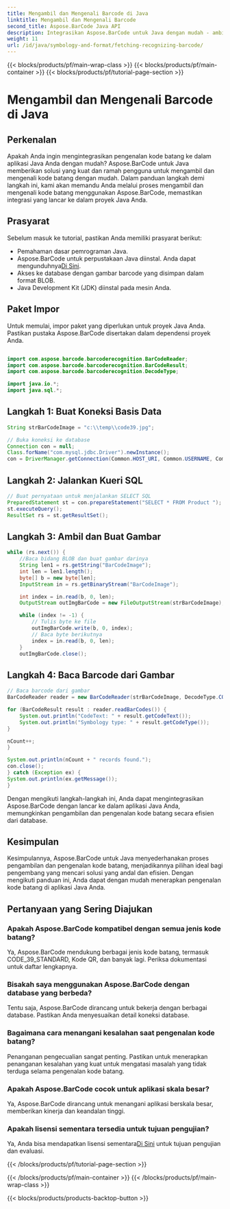 ```yaml
---
title: Mengambil dan Mengenali Barcode di Java
linktitle: Mengambil dan Mengenali Barcode
second_title: Aspose.BarCode Java API
description: Integrasikan Aspose.BarCode untuk Java dengan mudah - ambil dan kenali kode batang dari database. Unduh sekarang untuk pengalaman integrasi kode batang yang lancar.
weight: 11
url: /id/java/symbology-and-format/fetching-recognizing-barcode/
---
```


{{< blocks/products/pf/main-wrap-class >}}
{{< blocks/products/pf/main-container >}}
{{< blocks/products/pf/tutorial-page-section >}}

# Mengambil dan Mengenali Barcode di Java


## Perkenalan

Apakah Anda ingin mengintegrasikan pengenalan kode batang ke dalam aplikasi Java Anda dengan mudah? Aspose.BarCode untuk Java memberikan solusi yang kuat dan ramah pengguna untuk mengambil dan mengenali kode batang dengan mudah. Dalam panduan langkah demi langkah ini, kami akan memandu Anda melalui proses mengambil dan mengenali kode batang menggunakan Aspose.BarCode, memastikan integrasi yang lancar ke dalam proyek Java Anda.

## Prasyarat

Sebelum masuk ke tutorial, pastikan Anda memiliki prasyarat berikut:

- Pemahaman dasar pemrograman Java.
-  Aspose.BarCode untuk perpustakaan Java diinstal. Anda dapat mengunduhnya[Di Sini](https://releases.aspose.com/barcode/java/).
- Akses ke database dengan gambar barcode yang disimpan dalam format BLOB.
- Java Development Kit (JDK) diinstal pada mesin Anda.

## Paket Impor

Untuk memulai, impor paket yang diperlukan untuk proyek Java Anda. Pastikan pustaka Aspose.BarCode disertakan dalam dependensi proyek Anda.

```java

import com.aspose.barcode.barcoderecognition.BarCodeReader;
import com.aspose.barcode.barcoderecognition.BarCodeResult;
import com.aspose.barcode.barcoderecognition.DecodeType;

import java.io.*;
import java.sql.*;
```

## Langkah 1: Buat Koneksi Basis Data

```java
String strBarCodeImage = "c:\\temp\\code39.jpg";

// Buka koneksi ke database
Connection con = null;
Class.forName("com.mysql.jdbc.Driver").newInstance();
con = DriverManager.getConnection(Common.HOST_URI, Common.USERNAME, Common.PASSWORD);
```

## Langkah 2: Jalankan Kueri SQL

```java
// Buat pernyataan untuk menjalankan SELECT SQL
PreparedStatement st = con.prepareStatement("SELECT * FROM Product ");
st.executeQuery();
ResultSet rs = st.getResultSet();
```

## Langkah 3: Ambil dan Buat Gambar

```java
while (rs.next()) {
    //Baca bidang BLOB dan buat gambar darinya
    String len1 = rs.getString("BarCodeImage");
    int len = len1.length();
    byte[] b = new byte[len];
    InputStream in = rs.getBinaryStream("BarCodeImage");

    int index = in.read(b, 0, len);
    OutputStream outImgBarCode = new FileOutputStream(strBarCodeImage);

    while (index != -1) {
        // Tulis byte ke file
        outImgBarCode.write(b, 0, index);
        // Baca byte berikutnya
        index = in.read(b, 0, len);
    }
    outImgBarCode.close();
```

## Langkah 4: Baca Barcode dari Gambar

```java
// Baca barcode dari gambar
BarCodeReader reader = new BarCodeReader(strBarCodeImage, DecodeType.CODE_39_STANDARD);

for (BarCodeResult result : reader.readBarCodes()) {
    System.out.println("CodeText: " + result.getCodeText());
    System.out.println("Symbology type: " + result.getCodeType());
}

nCount++;
}

System.out.println(nCount + " records found.");
con.close();
} catch (Exception ex) {
System.out.println(ex.getMessage());
}
```

Dengan mengikuti langkah-langkah ini, Anda dapat mengintegrasikan Aspose.BarCode dengan lancar ke dalam aplikasi Java Anda, memungkinkan pengambilan dan pengenalan kode batang secara efisien dari database.

## Kesimpulan

Kesimpulannya, Aspose.BarCode untuk Java menyederhanakan proses pengambilan dan pengenalan kode batang, menjadikannya pilihan ideal bagi pengembang yang mencari solusi yang andal dan efisien. Dengan mengikuti panduan ini, Anda dapat dengan mudah menerapkan pengenalan kode batang di aplikasi Java Anda.

## Pertanyaan yang Sering Diajukan

### Apakah Aspose.BarCode kompatibel dengan semua jenis kode batang?
Ya, Aspose.BarCode mendukung berbagai jenis kode batang, termasuk CODE_39_STANDARD, Kode QR, dan banyak lagi. Periksa dokumentasi untuk daftar lengkapnya.

### Bisakah saya menggunakan Aspose.BarCode dengan database yang berbeda?
Tentu saja, Aspose.BarCode dirancang untuk bekerja dengan berbagai database. Pastikan Anda menyesuaikan detail koneksi database.

### Bagaimana cara menangani kesalahan saat pengenalan kode batang?
Penanganan pengecualian sangat penting. Pastikan untuk menerapkan penanganan kesalahan yang kuat untuk mengatasi masalah yang tidak terduga selama pengenalan kode batang.

### Apakah Aspose.BarCode cocok untuk aplikasi skala besar?
Ya, Aspose.BarCode dirancang untuk menangani aplikasi berskala besar, memberikan kinerja dan keandalan tinggi.

### Apakah lisensi sementara tersedia untuk tujuan pengujian?
 Ya, Anda bisa mendapatkan lisensi sementara[Di Sini](https://purchase.aspose.com/temporary-license/) untuk tujuan pengujian dan evaluasi.

{{< /blocks/products/pf/tutorial-page-section >}}

{{< /blocks/products/pf/main-container >}}
{{< /blocks/products/pf/main-wrap-class >}}

{{< blocks/products/products-backtop-button >}}
